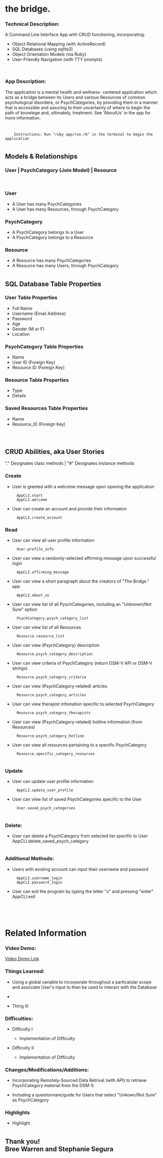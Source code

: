 # the bridge.
### Technical Description: 
A Command Line Interface App with CRUD functioning, incorporating:
* Object Relational Mapping (with ActiveRecord)
* SQL Databases (using sqlite3)
* Object Orientation Models (via Ruby)
* User-Friendly Navigation (with TTY prompts)

<br />

### App Description:
The application is a mental health and wellness- centered application which acts as a bridge between its Users and various Resources of common psychological disorders, or PsychCategories,  by providing them in a manner that is accessible and assuring to their uncertainty of where to begin the path of knowlege and, ultimately, treatment. See 'AboutUs' in the app for more information.
#
        Instructions: Run "ruby app/run.rb" in the terminal to begin the application
#
## Models & Relationships

### User | PsychCategory (Join Model) | Resource
<br />

### User <br />
* A User has many PsychCategories <br />
* A User has many Resources, through PsychCategory <br />

### PsychCategory <br />
* A PsychCategory belongs to a User <br />
* A PsychCategory belongs to a Resource <br />

### Resource <br />
* A Resource has many PsychCategories <br />
* A Resource has many Users, through PsychCategory <br />
#
#
## SQL Database Table Properties
### User Table Properties
* Full Name
* Username (Email Address)
* Password
* Age
* Gender (M or F)
* Location

### PsychCategory Table Properties
* Name
* User ID (Foreign Key)
* Resource ID (Foreign Key)

### Resource Table Properties
* Type
* Details

### Saved Resources Table Properties
* Name
* Resource_ID (Foreign Key)

<br />

#
#
## CRUD Abilities, aka User Stories
"." Designates class methods | "#" Designates instance methods

### Create
* User is greeted with a welcome message upon opening the application 

        AppCLI.start
        AppCLI.welcome
* User can create an account and provide their information 

        AppCLI.create_account
### Read
* User can view all user profile information 

        User.profile_info
* User can view a randomly-selected affirming message upon successful login 

        AppCLI.affirming_message
* User can view a short paragraph about the creators of "The Bridge." app 

        AppCLI.about_us
* User can view list of all PyschCategories, including an "Unknown/Not Sure" option 

        PsychCategory.psych_category_list
* User can view list of all Resources 

        Resource.resource_list
* User can view (PsychCategory) description 
        
        Resource.psych_category_description

* User can view criteria of PsychCategory (return DSM-V API or DSM-V strings) 

        Resource.psych_category_criteria
* User can view (PsychCategory-related) articles 

        Resource.psych_category_articles
* User can view therapist infomation specific to selected PsychCategory 

        Resource.psych_category_therapists
* User can view (PsychCategory-related) hotline information (from Resources) 

        Resource.psych_category_hotline
* User can view all resources pertaining to a specific PsychCategory 

        Resource.specific_category_resources
#
### Update
* User can update user profile information

        AppCLI.update_user_profile
* User can view list of saved PsychCategories specific to the User

        User.saved_psych_categories
#
### Delete:
* User can delete a PsychCategory from selected list specific to User
        AppCLI.delete_saved_psych_category
#
### Additional Methods:
* Users with existing account can input their username and password 
        
        AppCLI.username_login
        AppCLI.password_login
* User can exit the program by typing the letter "x" and pressing "enter" 
        AppCLI.exit
#

<br>

# Related Information

### Video Demo:
 [Video Demo Link](https://video.com/blahblahblah)

### Things Learned:
* Using a global variable to incorporate throughout a particalular scope and associate User's input to then be used to interact with the Database

* 

* Thing III

### Difficulties:
* Difficulty I
  * Implementation of Difficulty

* Difficulty II
  * Implementation of Difficulty

### Changes/Modifications/Additions:
* Incorporating Remotely-Sourced Data Retrival (with API) to retrieve PsychCategory material from the DSM-5

* Including a questionnare/guide for Users that select  "Unkown/Not Sure" as PsychCategory


### Highlights
* Highlight

#

## Thank you! <br> Bree Warren and Stephanie Segura